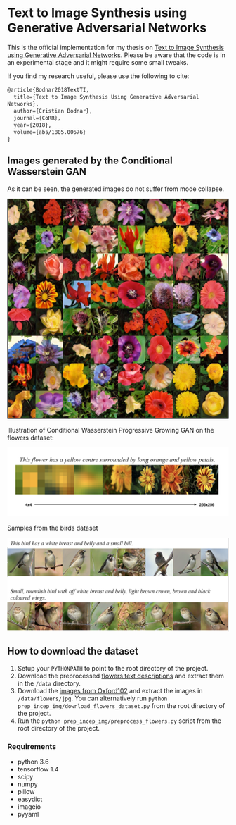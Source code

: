 # Text to Image Synthesis using Generative Adversarial Networks

This is the official implementation for my thesis on  [Text to Image Synthesis using Generative Adversarial Networks](https://arxiv.org/abs/1805.00676).
Please be aware that the code is in an experimental stage and it might require some small tweaks.

If you find my research useful, please use the following to cite:
```
@article{Bodnar2018TextTI,
  title={Text to Image Synthesis Using Generative Adversarial Networks},
  author={Cristian Bodnar},
  journal={CoRR},
  year={2018},
  volume={abs/1805.00676}
}
```


## Images generated by the Conditional Wasserstein GAN

As it can be seen, the generated images do not suffer from mode collapse.

![Sample from the flowers dataset](./img/sample_flowers.jpg)

Illustration of Conditional Wasserstein Progressive Growing GAN on the flowers dataset:

![Sample from the flowers dataset](./img/sample_flowers2.png)

Samples from the birds dataset

![Sample from the birds dataset](img/sample_birds.png)

## How to download the dataset

1. Setup your `PYTHONPATH` to point to the root directory of the project.
2. Download the preprocessed [flowers text descriptions](https://drive.google.com/file/d/0B3y_msrWZaXLaUc0UXpmcnhaVmM/view) 
and extract them in the `/data` directory.
3. Download the [images from Oxford102](http://www.robots.ox.ac.uk/~vgg/data/flowers/102/102flowers.tgz) 
and extract the images in `/data/flowers/jpg`. You can alternatively run `python prep_incep_img/download_flowers_dataset.py` from the 
root directory of the project.
4. Run the `python prep_incep_img/preprocess_flowers.py` script from the root directory of the project.

### Requirements

- python 3.6
- tensorflow 1.4
- scipy
- numpy
- pillow
- easydict
- imageio
- pyyaml

